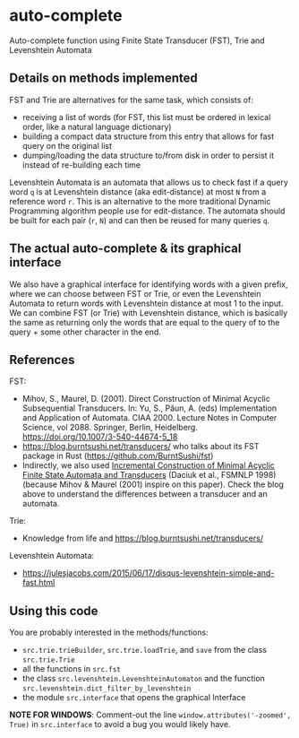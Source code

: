 # auto-complete
Auto-complete function using Finite State Transducer (FST), Trie and Levenshtein Automata

## Details on methods implemented

FST and Trie are alternatives for the same task, which consists of:
* receiving a list of words (for FST, this list must be ordered in lexical order, like a natural language dictionary)
* building a compact data structure from this entry that allows for fast query on the original list
* dumping/loading the data structure to/from disk in order to persist it instead of re-building each time

Levenshtein Automata is an automata that allows us to check fast if a query word ``q`` is at Levenshtein distance
(aka edit-distance) at most ``N`` from a reference word ``r``. 
This is an alternative to the more traditional Dynamic Programming algorithm people use for edit-distance.
The automata should be built for each pair (``r``, ``N``) and can then be reused for many queries ``q``.


## The actual auto-complete & its graphical interface

We also have a graphical interface for identifying words with a given prefix, where we can choose between FST or Trie,
or even the Levenshtein Automata to return words with Levenshtein distance at most 1 to the input.
We can combine FST (or Trie) with Levenshtein distance, which is basically the same as returning only the words that are
equal to the query of to the query + some other character in the end.

## References 
FST:
* Mihov, S., Maurel, D. (2001). Direct Construction of Minimal Acyclic Subsequential Transducers. In: Yu, S., Păun, A. (eds) Implementation and Application of Automata. CIAA 2000. Lecture Notes in Computer Science, vol 2088. Springer, Berlin, Heidelberg. https://doi.org/10.1007/3-540-44674-5_18
* https://blog.burntsushi.net/transducers/ who talks about its FST package in Rust (https://github.com/BurntSushi/fst)
* Indirectly, we also used [Incremental Construction of Minimal Acyclic Finite State Automata and Transducers](https://aclanthology.org/W98-1305) (Daciuk et al., FSMNLP 1998)
  (because Mihov & Maurel (2001) inspire on this paper). Check the blog above to understand the differences between a
  transducer and an automata.

Trie:
* Knowledge from life and https://blog.burntsushi.net/transducers/

Levenshtein Automata:
* https://julesjacobs.com/2015/06/17/disqus-levenshtein-simple-and-fast.html

## Using this code
You are probably interested in the methods/functions:
* ``src.trie.trieBuilder``, ``src.trie.loadTrie``, and ``save`` from the class ``src.trie.Trie``
* all the functions in ``src.fst``
* the class ``src.levenshtein.LevenshteinAutomaton`` and the function ``src.levenshtein.dict_filter_by_levenshtein``
* the module ``src.interface`` that opens the graphical Interface

**NOTE FOR WINDOWS**: Comment-out the line ``window.attributes('-zoomed', True)`` in 
``src.interface`` to avoid a bug you would likely have.